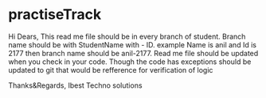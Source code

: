 # practiseTrack
Hi Dears,
    This read me file should be in every branch of student.
    Branch name should be with StudentName with - ID.
    example Name is anil and Id is 2177 then branch name should be anil-2177.
    Read me file should be updated when you check in your code.
    Though the code has exceptions should be updated to git that would be refference for verification of logic 
    
 
 Thanks&Regards,
 Ibest Techno solutions
